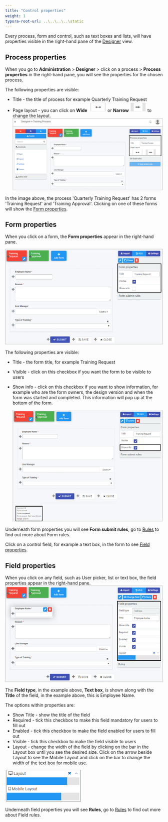 ```yaml
---
title: "Control properties"
weight: 1
typora-root-url: ..\..\..\..\static
---
```


Every process, form and control, such as text boxes and lists, will have properties visible in the right-hand pane of the [Designer](/docs/platform/application-designer/designer/) view. 

## Process properties ##
When you go to **Administration** > **Designer** > click on a process > **Process properties** in the right-hand pane, you will see the properties for the chosen process.

The following properties are visible:

- Title - the title of process for example Quarterly Training Request
- Page layout - you can click on **Wide** ![Wide button](/images/wide_resized.png)or **Narrow**  ![Narrow button](/images/narrow_resized.png) to change the layout.
![Process and form properties](/images/Process_Properties_TrainingProcess.jpg)

In the image above, the process 'Quarterly Training Request' has 2 forms 'Training Request' and 'Training Approval'. Clicking on one of these forms will show the [Form properties](#form-properties). 



## Form properties ##
When you click on a form, the **Form properties** appear in the right-hand pane.

![Form properties](/images/Form_Properties_TrainingProcess.jpg)

The following properties are visible:

- Title - the form title, for example Training Request

- Visible - click on this checkbox if you want the form to be visible to users

- Show info - click on this checkbox if you want to show information, for example who are the form owners, the design version and when the form was started and completed. This information will pop up at the bottom of the form.

  ![Form information](/images/Form_Properties_Show_Info_Version.jpg)

Underneath form properties you will see **Form submit rules**, go to [Rules](/docs/platform/rules/) to find out more about Form rules.

Click on a control field, for example a text box, in the form to see [Field properties](#field-properties). 



## Field properties ##
When you click on any field, such as User picker, list or text box, the field properties appear in the right-hand pane.
![Field properties](/images/Field_Properties_TrainingProcess.jpg)

The **Field type**, in the example above, **Text box**, is shown along with the **Title** of the field, in the example above, this is Employee Name.

The options within properties are:

- Show Title - show the title of the field
- Required - tick this checkbox to make this field mandatory for users to fill out
- Enabled - tick this checkbox to make the field enabled for users to fill out
- Visible - tick this checkbox to make the field visible to users
- Layout - change the width of the field by clicking on the bar in the Layout box until you see the desired size. Click on the arrow beside Layout to see the Mobile Layout and click on the bar to change the width of the text box for mobile use.

![Changing text box width](/images/textboxsize_frame.png) 

Underneath field properties you will see **Rules**, go to [Rules](/docs/platform/rules/) to find out more about Field rules.









